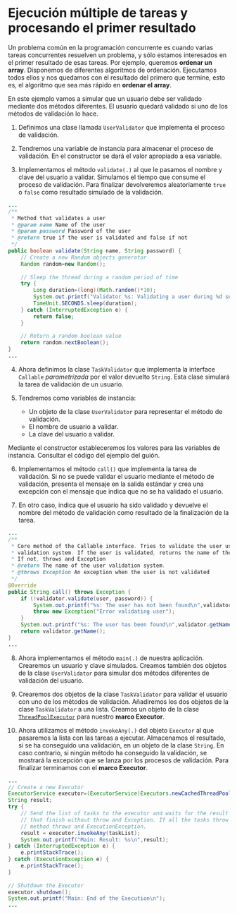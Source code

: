 # Ejecución múltiple de tareas y procesando el primer resultado

Un problema común en la programación concurrente es cuando varias tareas concurrentes resuelven un problema, y sólo estamos interesados en el primer resultado de esas tareas. Por ejemplo, queremos **ordenar un array**. Disponemos de diferentes algoritmos de ordenación. Ejecutamos todos ellos y nos quedamos con el resultado del primero que termine, esto es, el algoritmo que sea más rápido en **ordenar el array**.

En este ejemplo vamos a simular que un usuario debe ser validado mediante dos métodos diferentes. El usuario quedará validado si uno de los métodos de validación lo hace.

1. Definimos una clase llamada `UserValidator` que implementa el proceso de validación.

2. Tendremos una variable de instancia para almacenar el proceso de validación. En el constructor se dará el valor apropiado a esa variable.

3. Implementamos el método `validate(.)` al que le pasamos el nombre y clave del usuario a validar. Simulamos el tiempo que consume el proceso de validación. Para finalizar devolveremos aleatoriamente `true` o `false` como resultado simulado de la validación.

```java
...
/**
 * Method that validates a user
 * @param name Name of the user
 * @param password Password of the user
 * @return true if the user is validated and false if not
 */
public boolean validate(String name, String password) {
    // Create a new Random objects generator
    Random random=new Random();
		
    // Sleep the thread during a random period of time
    try {
        Long duration=(long)(Math.random()*10);
        System.out.printf("Validator %s: Validating a user during %d seconds\n",this.name,duration);
        TimeUnit.SECONDS.sleep(duration);
    } catch (InterruptedException e) {
        return false;
    }
		
    // Return a random boolean value
    return random.nextBoolean();
}
...
```

4. Ahora definimos la clase `TaskValidator` que implementa la interface `Callable` *parametrizada* por el valor devuelto `String`. Esta clase simulará la tarea de validación de un usuario.

5. Tendremos como variables de instancia:
	- Un objeto de la clase `UserValidator` para representar el método de validación.
	- El nombre de usuario a validar.
	- La clave del usuario a validar.

Mediante el constructor estableceremos los valores para las variables de instancia. Consultar el código del ejemplo del guión.

6. Implementamos el método `call()` que implementa la tarea de validación. Si no se puede validar el usuario mediante el método de validación, presenta el mensaje en la salida estándar y crea una excepción con el mensaje que indica que no se ha validado el usuario.

7. En otro caso, indica que el usuario ha sido validado y devuelve el nombre del método de validación como resultado de la finalización de la tarea.

```java
...
/**
 * Core method of the Callable interface. Tries to validate the user using the user
 * validation system. If the user is validated, returns the name of the validation system. 
 * If not, throws and Exception
 * @return The name of the user validation system.
 * @throws Exception An exception when the user is not validated
 */
@Override
public String call() throws Exception {
    if (!validator.validate(user, password)) {
        System.out.printf("%s: The user has not been found\n",validator.getName());
        throw new Exception("Error validating user");
    }
    System.out.printf("%s: The user has been found\n",validator.getName());
    return validator.getName();
}
...
```

8. Ahora implementamos el método `main(.)` de nuestra aplicación. Crearemos un usuario y clave simulados. Creamos también dos objetos de la clase `UserValidator` para simular dos métodos diferentes de validación del usuario.

9. Crearemos dos objetos de la clase `TaskValidator` para validar el usuario con uno de los métodos de validación. Añadiremos los dos objetos de la clase `TaskValidator` a una lista. Creamos un objeto de la clase [`ThreadPoolExecutor`](https://docs.oracle.com/javase/8/docs/api/java/util/concurrent/ThreadPoolExecutor.html) para nuestro **marco Executor**.

10. Ahora utilizamos el método `invokeAny(.)` del objeto `Executor` al que pasaremos la lista con las tareas a ejecutar. Almacenamos el resultado, si se ha conseguido una validación, en un objeto de la clase `String`. En caso contrario, si ningún método ha conseguido la validación, se mostrará la excepción que se lanza por los procesos de validación. Para finalizar terminamos con el **marco Executor**.

```java
...
// Create a new Executor
ExecutorService executor=(ExecutorService)Executors.newCachedThreadPool();
String result;
try {
    // Send the list of tasks to the executor and waits for the result of the first task 
    // that finish without throw and Exception. If all the tasks throw and Exception, the
    // method throws and ExecutionException.
    result = executor.invokeAny(taskList);
    System.out.printf("Main: Result: %s\n",result);
} catch (InterruptedException e) {
    e.printStackTrace();
} catch (ExecutionException e) {
    e.printStackTrace();
}
		
// Shutdown the Executor
executor.shutdown();
System.out.printf("Main: End of the Execution\n");
...
```


<!--stackedit_data:
eyJoaXN0b3J5IjpbMTUzNTU5NjY5NCwtNjc1OTIwOF19
-->